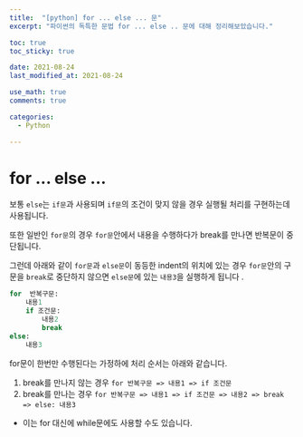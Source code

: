 ```yaml
---
title:  "[python] for ... else ... 문"
excerpt: "파이썬의 독특한 문법 for ... else .. 문에 대해 정리해보았습니다."

toc: true
toc_sticky: true

date: 2021-08-24
last_modified_at: 2021-08-24

use_math: true
comments: true

categories:
  - Python

---
```




# for ... else ...

보통 `else`는  `if문`과 사용되며 `if문`의 조건이 맞지 않을 경우 실행될 처리를 구현하는데 사용됩니다. 



또한 일반인 `for문`의 경우 `for문`안에서 내용을 수행하다가 break를 만나면 반복문이 중단됩니다. 



그런데 아래와 같이 `for문`과 `else문`이 동등한 indent의 위치에 있는 경우 `for문`안의 구문을 `break`로 중단하지 않으면 `else문`에 있는 `내용3`을 실행하게 됩니다 .

```python
for  반복구문:
    내용1
    if 조건문:
        내용2
        break
else: 
    내용3
```

for문이 한번만 수행된다는 가정하에 처리 순서는 아래와 같습니다.




1. break를 만나지 않는 경우
    `for 반복구문 => 내용1 => if 조건문` 
2. break를 만나는 경우
    `for 반복구문 => 내용1 => if 조건문 => 내용2 => break => else: 내용3` 

- 이는 for 대신에 while문에도 사용할 수도 있습니다.